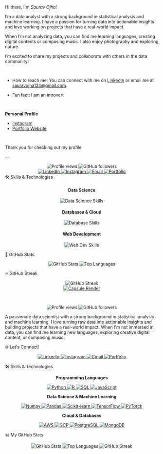 Hi there, I'm _Saurav Ojha_!


I’m a data analyst with a strong background in statistical analysis and machine learning. I have a passion for turning data into actionable insights and love working on projects that have a real-world impact.


When I’m not analyzing data, you can find me learning languages, creating digital contents or composing music. I also enjoy photography and exploring nature.

I’m excited to share my projects and collaborate with others in the data community!

 &nbsp;
 
- How to reach me: You can connect with me on [LinkedIn](https://www.linkedin.com/in/sauravojha) or email me at sauravojha124@gmail.com.


- Fun fact: I am an introvert

&nbsp;

**Personal Profile**

- [Instagram](www.instagram.com/driftingwordz)
- [Portfolio Website](https://lightwordz.github.io/saurav-ojha/)

 &nbsp;

Thank you for checking out my profile

--

<div align="center">
<img src="https://www.google.com/search?q=https://komarev.com/ghpvc/%3Fusername%3Dlightwordz%26style%3Dflat-square" alt="Profile views" />
<img src="https://www.google.com/search?q=https://img.shields.io/github/followers/lightwordz%3Fstyle%3Dflat%26label%3DFollow%26maxAge%3D2592000" alt="GitHub followers" />
 
</div>

<div align="center">
 
<a href="https://www.google.com/search?q=https://www.linkedin.com/in/sauravojha" target="_blank">
<img src="https://www.google.com/search?q=https://img.shields.io/badge/LinkedIn-0077B5%3Fstyle%3Dfor-the-badge%26logo%3Dlinkedin%26logoColor%3Dwhite" alt="LinkedIn" />
</a>

<a href="https://www.google.com/search?q=https://www.instagram.com/sauravojha" target="_blank">
<img src="https://img.shields.io/badge/Instagram-E4405F?style=for-the-badge&logo=instagram&logoColor=white" alt="Instagram" />
</a>

<a href="mailto:sauravojha124@gmail.com">
<img src="https://img.shields.io/badge/Gmail-D14836?style=for-the-badge&logo=gmail&logoColor=white" alt="Email" />
</a>

<a href="https://www.google.com/search?q=https://your-portfolio-website.com" target="_blank">
<img src="https://www.google.com/search?q=https://img.shields.io/badge/Portfolio-222222%3Fstyle%3Dfor-the-badge%26logo%3Dwordpress%26logoColor%3Dwhite" alt="Portfolio" />
</a>

</div>
🛠️ Skills & Technologies
<div align="center">
<h4>Data Science</h4>
<img src="https://www.google.com/search?q=https://skillicons.dev/icons%3Fi%3Dpy,r,numpy,pandas,scipy,matplotlib,seaborn,sklearn" alt="Data Science Skills" />
<h4>Databases & Cloud</h4>
<img src="https://www.google.com/search?q=https://skillicons.dev/icons%3Fi%3Daws,gcp,mysql,postgresql" alt="Database Skills" />
<h4>Web Development</h4>
<img src="https://www.google.com/search?q=https://skillicons.dev/icons%3Fi%3Dhtml,css,js,react,ts,git,github" alt="Web Dev Skills" />
</div>

🚀 GitHub Stats
<div align="center">
<img src="https://www.google.com/search?q=https://github-readme-stats.vercel.app/api%3Fusername%3Dlightwordz%26show_icons%3Dtrue%26theme%3Dbuefy%26hide_border%3Dtrue%26count_private%3Dtrue" alt="GitHub Stats" />
<img src="https://www.google.com/search?q=https://github-readme-stats.vercel.app/api/top-langs/%3Fusername%3Dlightwordz%26layout%3Dcompact%26theme%3Dbuefy%26hide_border%3Dtrue" alt="Top Languages" />
</div>

🔥 GitHub Streak
<div align="center">
<img src="https://www.google.com/search?q=https://github-readme-streak-stats.herokuapp.com/%3Fuser%3Dlightwordz%26theme%3Dbuefy%26hide_border%3Dtrue" alt="GitHub Streak" />
</div>



<div align="center">
<a href="https://github.com/lightwordz">
<img src="https://www.google.com/search?q=https://capsule-render.vercel.app/api%3Ftype%3Dwaving%26color%3Dgradient%26height%3D300%26section%3Dheader%26text%3DSaurav%2520Ojha%26fontSize%3D90%26fontAlignY%3D35%26animation%3DfadeIn%26desc%3DData%2520Analyst%2520and%2520Developer%26descAlignY%3D50" alt="Capsule Render" />
</a>
</div>

​<div align="center">
<img src="https://www.google.com/search?q=https://komarev.com/ghpvc/%3Fusername%3Dlightwordz%26label%3DProfile%2520Views%26color%3Dblue%26style%3Dflat-square" alt="Profile views" />
<img src="https://www.google.com/search?q=https://img.shields.io/github/followers/lightwordz%3Fstyle%3Dsocial%26label%3DFollow%26maxAge%3D2592000" alt="GitHub followers" />
</div>

<!---
lightwordz/lightwordz is a ✨ special ✨ repository because its `README.md` (this file) appears on your GitHub profile.
You can click the Preview link to take a look at your changes.
--->
A passionate data scientist with a strong background in statistical analysis and machine learning. I love turning raw data into actionable insights and building projects that have a real-world impact. When I'm not immersed in data, you can find me learning new languages, exploring creative digital content, or composing music.
</p>

🌐 Let's Connect!
<p align="center">
<a href="https://www.google.com/search?q=https://www.linkedin.com/in/sauravojha" target="_blank">
<img src="https://www.google.com/search?q=https://img.shields.io/badge/LinkedIn-0077B5%3Fstyle%3Dfor-the-badge%26logo%3Dlinkedin%26logoColor%3Dwhite" alt="LinkedIn" />
</a>
 
<a href="https://www.google.com/search?q=https://www.instagram.com/sauravojha" target="_blank">
<img src="https://img.shields.io/badge/Instagram-E4405F?style=for-the-badge&logo=instagram&logoColor=white" alt="Instagram" />
</a>

<a href="mailto:sauravojha124@gmail.com">
<img src="https://img.shields.io/badge/Gmail-D14836?style=for-the-badge&logo=gmail&logoColor=white" alt="Gmail" />
</a>

<a href="https://www.google.com/search?q=https://your-portfolio-website.com" target="_blank">
<img src="https://www.google.com/search?q=https://img.shields.io/badge/Portfolio-222222%3Fstyle%3Dfor-the-badge%26logo%3Dwordpress%26logoColor%3Dwhite" alt="Portfolio" />
</a>

</p>

🛠️ Skills & Technologies
<div align="center">
 
<p><strong>Programming Languages</strong></p>
 
<a href="#">
<img src="https://www.google.com/search?q=https://img.shields.io/badge/Python-3776AB%3Fstyle%3Dfor-the-badge%26logo%3Dpython%26logoColor%3Dwhite" alt="Python" />
 
<img src="https://www.google.com/search?q=https://img.shields.io/badge/R-276DC3%3Fstyle%3Dfor-the-badge%26logo%3Dr%26logoColor%3Dwhite" alt="R" />
 
<img src="https://www.google.com/search?q=https://img.shields.io/badge/SQL-4479A1%3Fstyle%3Dfor-the-badge%26logo%3Dpostgresql%26logoColor%3Dwhite" alt="SQL" />
 
<img src="https://www.google.com/search?q=https://img.shields.io/badge/JavaScript-F7DF1E%3Fstyle%3Dfor-the-badge%26logo%3Djavascript%26logoColor%3Dblack" alt="JavaScript" />
</a>
</div>
<div align="center">
<p><strong>Data Science & Machine Learning</strong></p>
<a href="#">
<img src="https://www.google.com/search?q=https://img.shields.io/badge/Numpy-013243%3Fstyle%3Dfor-the-badge%26logo%3Dnumpy%26logoColor%3Dwhite" alt="Numpy" />
 
<img src="https://www.google.com/search?q=https://img.shields.io/badge/Pandas-150458%3Fstyle%3Dfor-the-badge%26logo%3Dpandas%26logoColor%3Dwhite" alt="Pandas" />

<img src="https://img.shields.io/badge/Scikit--learn-F7931E?style=for-the-badge&logo=scikit-learn&logoColor=white" alt="Scikit-learn" />
 
<img src="https://img.shields.io/badge/TensorFlow-FF6F00?style=for-the-badge&logo=tensorflow&logoColor=white" alt="TensorFlow" />
 
<img src="https://img.shields.io/badge/PyTorch-EE4C2C?style=for-the-badge&logo=pytorch&logoColor=white" alt="PyTorch" />
</a>
</div>
<div align="center">
 
<p><strong>Cloud & Databases</strong></p>
<a href="#">
 
<img src="https://www.google.com/search?q=https://img.shields.io/badge/AWS-232F3E%3Fstyle%3Dfor-the-badge%26logo%3Damazon-aws%26logoColor%3Dwhite" alt="AWS" />
 
<img src="https://www.google.com/search?q=https://img.shields.io/badge/GCP-4285F4%3Fstyle%3Dfor-the-badge%26logo%3Dgoogle-cloud%26logoColor%3Dwhite" alt="GCP" />

<img src="https://www.google.com/search?q=https://img.shields.io/badge/PostgreSQL-336791%3Fstyle%3Dfor-the-badge%26logo%3Dpostgresql%26logoColor%3Dwhite" alt="PostgreSQL" />

<img src="https://www.google.com/search?q=https://img.shields.io/badge/MongoDB-47A248%3Fstyle%3Dfor-the-badge%26logo%3Dmongodb%26logoColor%3Dwhite" alt="MongoDB" />

</a>
</div>

📊 My GitHub Stats
<div align="center">
<img src="https://www.google.com/search?q=https://github-readme-stats.vercel.app/api%3Fusername%3Dlightwordz%26show_icons%3Dtrue%26theme%3Dbuefy" alt="GitHub Stats" />
 
<img src="https://www.google.com/search?q=https://github-readme-stats.vercel.app/api/top-langs/%3Fusername%3Dlightwordz%26layout%3Dcompact%26theme%3Dbuefy" alt="Top Languages" />
 
<img src="https://www.google.com/search?q=https://github-readme-streak-stats.herokuapp.com/%3Fuser%3Dlightwordz%26theme%3Dbuefy" alt="GitHub Streak" />
</div>

